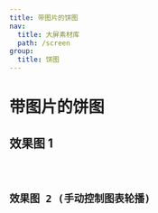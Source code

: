 ```yaml
---
title: 带图片的饼图
nav:
  title: 大屏素材库
  path: /screen
group:
  title: 饼图
---
```


# 带图片的饼图

## 效果图 1

<code src="../../../example/ImgPieDemo/demo1.tsx" background="#040727">

## 效果图 2 (手动控制图表轮播)

<code src="../../../example//ImgPieDemo/demo2.tsx" background="#040727">
